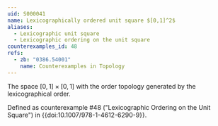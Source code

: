 ```yaml
---
uid: S000041
name: Lexicographically ordered unit square $[0,1]^2$
aliases:
  - Lexicographic unit square
  - Lexicographic ordering on the unit square
counterexamples_id: 48
refs:
  - zb: "0386.54001" 
    name: Counterexamples in Topology
---
```

The space $[0,1] \times [0,1]$ with the order topology generated by the
lexicographical order.

Defined as counterexample #48 ("Lexicographic Ordering on the Unit Square")
in {{doi:10.1007/978-1-4612-6290-9}}.
